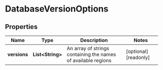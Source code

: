 

# DatabaseVersionOptions


## Properties

| Name | Type | Description | Notes |
|------------ | ------------- | ------------- | -------------|
|**versions** | **List&lt;String&gt;** | An array of strings containing the names of available regions |  [optional] [readonly] |



